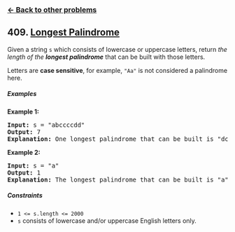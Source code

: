 ### [&#8592; Back to other problems](../../README.md)

## 409. [Longest Palindrome](https://leetcode.com/problems/longest-palindrome/)

Given a string `s` which consists of lowercase or uppercase letters, return *the length of the
**longest palindrome*** that can be built with those letters.

Letters are **case sensitive**, for example, `"Aa"` is not considered a palindrome here.

##### Examples

**Example 1:**

<pre>
<b>Input:</b> s = "abccccdd"
<b>Output:</b> 7
<b>Explanation:</b> One longest palindrome that can be built is "dccaccd", whose length is 7.
</pre>

**Example 2:**

<pre>
<b>Input:</b> s = "a"
<b>Output:</b> 1
<b>Explanation:</b> The longest palindrome that can be built is "a", whose length is 1.
</pre>

##### Constraints

* <code>1 <= s.length <= 2000</code>
* `s` consists of lowercase and/or uppercase English letters only.

